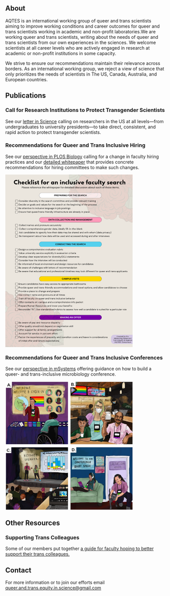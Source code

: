 ## About

AQTES is an international working group of queer and trans scientists aiming to improve working conditions and career outcomes for queer and trans scientists working in academic and non-profit laboratories.We are working queer and trans scientists, writing about the needs of queer and trans scientists from our own experiences in the sciences. We welcome scientists at all career levels who are actively engaged in research at academic or non-profit institutions in some capacity.

We strive to ensure our recommendations maintain their relevance across borders. As an international working group, we reject a view of science that only prioritizes the needs of scientists in The US, Canada, Australia, and European countries. 

## Publications

### Call for Research Institutions to Protect Transgender Scientists

See our [letter in Science](https://doi.org/10.1126/science.ady0962) calling on researchers in the US at all levels—from undergraduates to university presidents—to take direct, consistent, and rapid action to protect transgender scientists.

### Recommendations for Queer and Trans Inclusive Hiring

See our [perspective in PLOS Biology](https://doi.org/10.1371/journal.pbio.3002919) calling for a change in faculty hiring practices and our [detailed whitepaper](https://doi.org/10.32942/X2J310) that provides concrete recommendations for hiring committees to make such changes. 

<img align="center" src="/checklist.png" width="400px"> 

### Recommendations for Queer and Trans Inclusive Conferences

See our [perspective in mSystems](https://doi.org/10.1128/msystems.00433-23) offering guidance on how to build a queer- and trans-inclusive microbiology conference.

<img align="center" src="/QT.png" width="400px"> 

## Other Resources

### Supporting Trans Colleagues

Some of our members put together [a guide for faculty hoping to better support their trans colleagues.](https://AdvancingQueerAndTransEquityInScience.github.io/HowtoSupportTransColleagues.pdf)

## Contact

For more information or to join our efforts email <queer.and.trans.equity.in.science@gmail.com>

